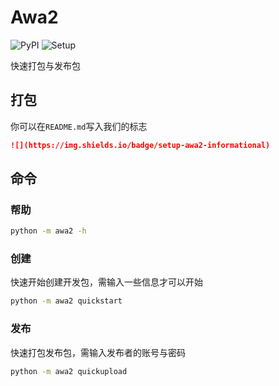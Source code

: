 # Awa2 
![PyPI](https://img.shields.io/pypi/v/awa2?style=plastic)
![Setup](https://img.shields.io/badge/setup-awa2-informational?style=plastic)

快速打包与发布包

## 打包
你可以在`README.md`写入我们的标志
```markdown
![](https://img.shields.io/badge/setup-awa2-informational)
```

## 命令
### 帮助
```bash
python -m awa2 -h
```

### 创建
快速开始创建开发包，需输入一些信息才可以开始
```bash
python -m awa2 quickstart
```

### 发布
快速打包发布包，需输入发布者的账号与密码
```bash
python -m awa2 quickupload
```